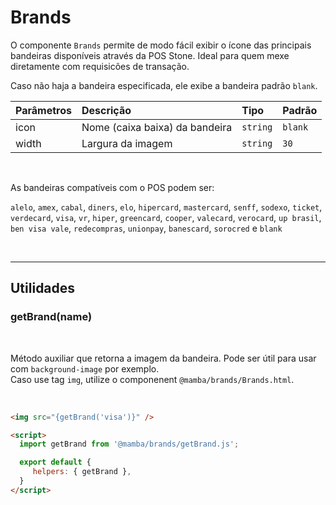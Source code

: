 # Brands

O componente `Brands` permite de modo fácil exibir o ícone das principais bandeiras disponíveis através da POS Stone. Ideal para quem mexe diretamente com requisicões de transação.

Caso não haja a bandeira especificada, ele exibe a bandeira padrão `blank`.


| Parâmetros | Descrição                      | Tipo     | Padrão  |
| :-------- | :----------------------------- | :------- | :------ |
| icon      | Nome (caixa baixa) da bandeira | `string` | `blank` |
| width     | Largura da imagem              | `string` | `30`    |

<br />

As bandeiras compatíveis com o POS podem ser:

`alelo`, `amex`, `cabal`, `diners`, `elo`, `hipercard`, `mastercard`, `senff`, `sodexo`, `ticket`, `verdecard`, `visa`, `vr`, `hiper`, `greencard`, `cooper`, `valecard`, `verocard`, `up brasil`, `ben visa vale`, `redecompras`, `unionpay`, `banescard`, `sorocred` e `blank`

<br />

---

## Utilidades

### getBrand(name)

<br />

Método auxiliar que retorna a imagem da bandeira. Pode ser útil para usar com `background-image` por exemplo. <br />
Caso use tag `img`, utilize o componenent `@mamba/brands/Brands.html`.

<br />

```html
<img src="{getBrand('visa')}" />

<script>
  import getBrand from '@mamba/brands/getBrand.js';

  export default {
     helpers: { getBrand },
  }
</script>
```
